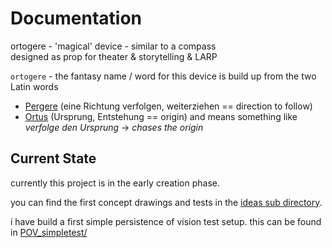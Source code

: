 # Documentation
<!--lint disable list-item-indent-->

ortogere - 'magical' device - similar to a compass  
designed as prop for theater & storytelling & LARP

`ortogere` - the fantasy name / word for this device is build up from the two Latin words
- [Pergere](http://www.albertmartin.de/latein/?q=pergere) (eine Richtung verfolgen, weiterziehen == direction to follow)
- [Ortus](http://www.albertmartin.de/latein/?q=ortus) (Ursprung, Entstehung == origin)
and means something like *verfolge den Ursprung* -> *chases the origin*

## Current State
currently this project is in the early creation phase.

you can find the first concept drawings and tests in the
[ideas sub directory](ideas/).

i have build a first simple persistence of vision test setup.
this can be found in [POV_simpletest/](POV_simpletest/)
